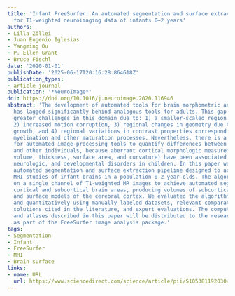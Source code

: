```yaml
---
title: 'Infant FreeSurfer: An automated segmentation and surface extraction pipeline
  for T1-weighted neuroimaging data of infants 0–2 years'
authors:
- Lilla Zöllei
- Juan Eugenio Iglesias
- Yangming Ou
- P. Ellen Grant
- Bruce Fischl
date: '2020-01-01'
publishDate: '2025-06-17T20:16:28.864618Z'
publication_types:
- article-journal
publication: '*NeuroImage*'
doi: https://doi.org/10.1016/j.neuroimage.2020.116946
abstract: 'The development of automated tools for brain morphometric analysis in infants
  has lagged significantly behind analogous tools for adults. This gap reflects the
  greater challenges in this domain due to: 1) a smaller-scaled region of interest,
  2) increased motion corruption, 3) regional changes in geometry due to heterochronous
  growth, and 4) regional variations in contrast properties corresponding to ongoing
  myelination and other maturation processes. Nevertheless, there is a great need
  for automated image-processing tools to quantify differences between infant groups
  and other individuals, because aberrant cortical morphologic measurements (including
  volume, thickness, surface area, and curvature) have been associated with neuropsychiatric,
  neurologic, and developmental disorders in children. In this paper we present an
  automated segmentation and surface extraction pipeline designed to accommodate clinical
  MRI studies of infant brains in a population 0-2 year-olds. The algorithm relies
  on a single channel of T1-weighted MR images to achieve automated segmentation of
  cortical and subcortical brain areas, producing volumes of subcortical structures
  and surface models of the cerebral cortex. We evaluated the algorithm both qualitatively
  and quantitatively using manually labeled datasets, relevant comparator software
  solutions cited in the literature, and expert evaluations. The computational tools
  and atlases described in this paper will be distributed to the research community
  as part of the FreeSurfer image analysis package.'
tags:
- Segmentation
- Infant
- FreeSurfer
- MRI
- Brain surface
links:
- name: URL
  url: https://www.sciencedirect.com/science/article/pii/S1053811920304328
---
```

